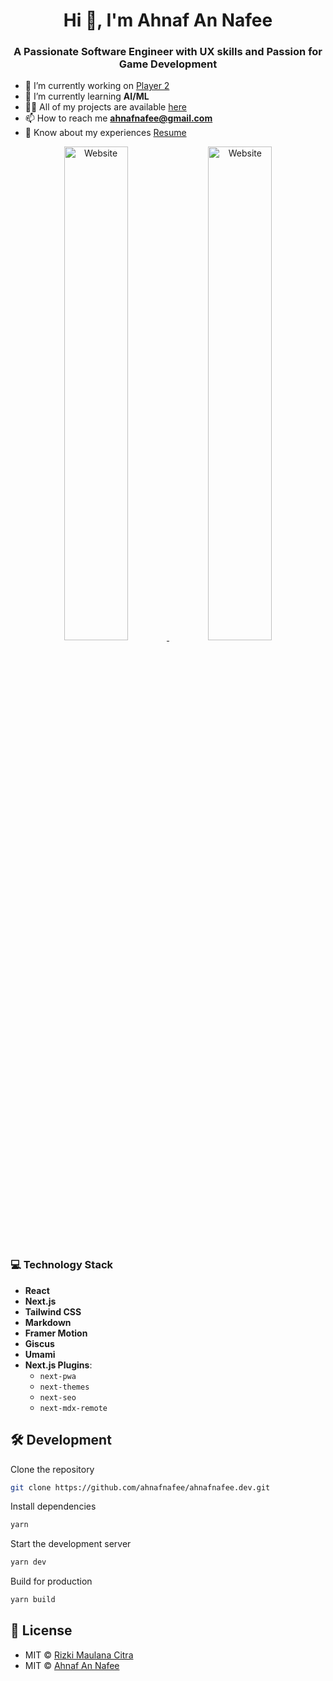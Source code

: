 <h1 align="center">Hi 👋, I'm Ahnaf An Nafee</h1>
<h3 align="center">A Passionate Software Engineer with UX skills and Passion for Game Development</h3>

- 🔭 I’m currently working on [Player 2](https://player2app.com/)
- 🌱 I’m currently learning **AI/ML**
- 👨‍💻 All of my projects are available [here](https://www.ahnafnafee.dev/portfolio)
- 📫 How to reach me <a href='mailto: ahnafnafee@gmail.com?subject='>**ahnafnafee@gmail.com**</a>
- 📄 Know about my experiences [Resume](https://mega.nz/file/CzQ0FSpa#uxOnLguTlP1y8N9rIukzkFXe7HncMHhSMnMr__L9-64)

<a target="_blank" href="https://ahnafnafee.dev">
  <p align="center">
      <img width="45%" alt='Website' src="https://ik.imagekit.io/8ieg70pvks/portfolio/site_ss_01.png?ik-sdk-version=javascript-1.4.3&updatedAt=1671006079707" />
      <img width="45%" alt='Website' src="https://ik.imagekit.io/8ieg70pvks/portfolio/site_ss_02.png?ik-sdk-version=javascript-1.4.3&updatedAt=1671006079707" />
  </p>
</a>

### 💻 Technology Stack

- **React**
- **Next.js**
- **Tailwind CSS**
- **Markdown**
- **Framer Motion**
- **Giscus**
- **Umami**
- **Next.js Plugins**:
  - `next-pwa`
  - `next-themes`
  - `next-seo`
  - `next-mdx-remote`

## 🛠 Development

Clone the repository

```zsh
git clone https://github.com/ahnafnafee/ahnafnafee.dev.git
```

Install dependencies

```zsh
yarn
```

Start the development server

```zsh
yarn dev
```

Build for production

```zsh
yarn build
```

## 📄 License

- MIT © [Rizki Maulana Citra](https://github.com/rizkimcitra/rizkicitra.dev/blob/main/LICENSE)
- MIT © [Ahnaf An Nafee](https://github.com/ahnafnafee/ahnafnafee.dev/blob/main/LICENSE)
